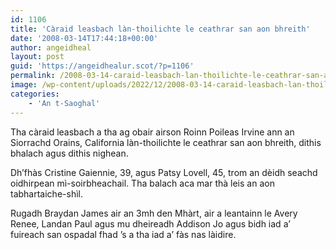 ```yaml
---
id: 1106
title: 'Càraid leasbach làn-thoilichte le ceathrar san aon bhreith'
date: '2008-03-14T17:44:18+00:00'
author: angeidheal
layout: post
guid: 'https://angeidhealur.scot/?p=1106'
permalink: /2008-03-14-caraid-leasbach-lan-thoilichte-le-ceathrar-san-aon-bhreith/
image: /wp-content/uploads/2022/12/2008-03-14-caraid-leasbach-lan-thoilichte-le-ceathrar-san-aon-bhreith.webp
categories:
    - 'An t-Saoghal'
---
```


Tha càraid leasbach a tha ag obair airson Roinn Poileas Irvine ann an Siorrachd Orains, California làn-thoilichte le ceathrar san aon bhreith, dithis bhalach agus dithis nighean.

Dh’fhàs Cristine Gaiennie, 39, agus Patsy Lovell, 45, trom an dèidh seachd oidhirpean mì-soirbheachail. Tha balach aca mar thà leis an aon tabhartaiche-shìl.

Rugadh Braydan James air an 3mh den Mhàrt, air a leantainn le Avery Renee, Landan Paul agus mu dheireadh Addison Jo agus bidh iad a’ fuireach san ospadal fhad ’s a tha iad a’ fàs nas làidire.